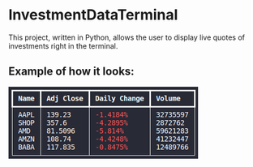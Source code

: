 # InvestmentDataTerminal
This project, written in Python, allows the user to display live quotes of investments right in the terminal. 

## Example of how it looks:
![Alt text](https://github.com/FinanceNik/InvestmentDataTerminal/blob/master/Assets/Screenshot%20from%202022-06-28%2018-49-14.png "Title")

